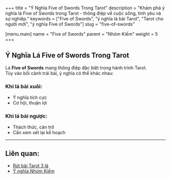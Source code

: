 +++
title = "Ý Nghĩa Five of Swords Trong Tarot"
description = "Khám phá ý nghĩa lá Five of Swords trong Tarot - thông điệp về cuộc sống, tình yêu và sự nghiệp."
keywords = ["Five of Swords", "ý nghĩa lá bài Tarot", "Tarot cho người mới", "ý nghĩa Five of Swords"]
slug = "five-of-swords"

[menu.main]
name = "Five of Swords"
parent = "Nhóm Kiếm"
weight = 5
+++

## Ý Nghĩa Lá Five of Swords Trong Tarot

Lá **Five of Swords** mang thông điệp đặc biệt trong hành trình Tarot.  
Tùy vào bối cảnh trải bài, ý nghĩa có thể khác nhau:

### Khi lá bài xuôi:
- Ý nghĩa tích cực  
- Cơ hội, thuận lợi  

### Khi lá bài ngược:
- Thách thức, cản trở  
- Cần xem xét lại kế hoạch  

---

## Liên quan:
- [Rút bài Tarot 3 lá](../../)
- [Ý nghĩa Nhóm Kiếm](../)
